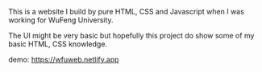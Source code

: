 This is a website I build by pure HTML, CSS and Javascript when I was working for WuFeng University.

The UI might be very basic but hopefully this project do show some of my basic HTML, CSS knowledge.

demo: https://wfuweb.netlify.app

